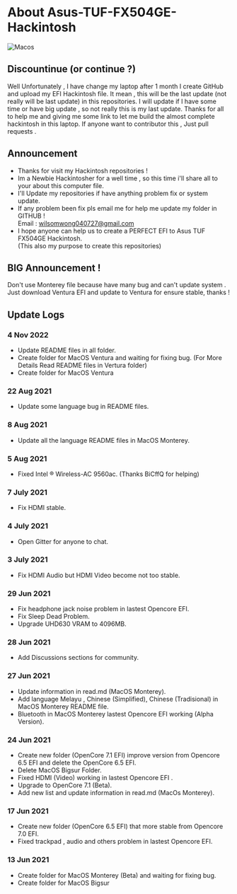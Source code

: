 # About Asus-TUF-FX504GE-Hackintosh 

  ![Macos](https://media.giphy.com/media/d3MLdIYIHup9Q2xG/giphy.gif)

## Discountinue (or continue ?)
Well Unfortunately , I have change my laptop after 1 month I create GitHub and upload my EFI Hackintosh file.
It mean , this will be the last update (not really will be last update) in this repositories.
I will update if I have some time or have big update , so not really this is my last update.
Thanks for all to help me and giving me some link to let me build the almost complete hackintosh in this laptop.
If anyone want to contributor this , Just pull requests .

 ## Announcement
- Thanks for visit my Hackintosh repositories !
- Im a Newbie Hackintosher for a well time , so this time i'll share all to your about this computer file.
- I'll Update my repositories if have anything problem fix or system update.
- If any problem been fix pls email me for help me update my folder in GITHUB !                           
  Email : wilsomwong040727@gmail.com
- I hope anyone can help us to create a PERFECT EFI to Asus TUF FX504GE Hackintosh.                           
  (This also my purpose to create this repositories)

## BIG Announcement !
Don't use Monterey file because have many bug and can't update system .
Just download Ventura EFI and update to Ventura for ensure stable, thanks !

## Update Logs
### 4 Nov 2022
- Update README files in all folder.
- Create folder for MacOS Ventura and waiting for fixing bug.
  (For More Details Read README files in Vertura folder)
- Create folder for MacOS Ventura

### 22 Aug 2021
- Update some language bug in README files.

### 8 Aug 2021
- Update all the language README files in MacOS Monterey.

### 5 Aug 2021
- Fixed Intel ® Wireless-AC 9560ac. (Thanks BiCffQ for helping)

### 7 July 2021
- Fix HDMI stable.

### 4 July 2021
- Open Gitter for anyone to chat.

### 3 July 2021
- Fix HDMI Audio but HDMI Video become not too stable.

### 29 Jun 2021
- Fix headphone jack noise problem in lastest Opencore EFI.
- Fix Sleep Dead Problem.
- Upgrade UHD630 VRAM to 4096MB.

### 28 Jun 2021
- Add Discussions sections for community.

### 27 Jun 2021
- Update information in read.md (MacOS Monterey).
- Add language Melayu , Chinese (Simplified), Chinese (Tradisional) in MacOS Monterey README file.
- Bluetooth in MacOS Monterey lastest Opencore EFI working (Alpha Version).

### 24 Jun 2021
- Create new folder (OpenCore 7.1 EFI) improve version from Opencore 6.5 EFI and delete the OpenCore 6.5 EFI.
- Delete MacOS Bigsur Folder.
- Fixed HDMI (Video) working in lastest Opencore EFI . 
- Upgrade to OpenCore 7.1 (Beta).
- Add new list and update information in read.md (MacOs Monterey).

### 17 Jun 2021
- Create new folder (OpenCore 6.5 EFI) that more stable from Opencore 7.0 EFI.
- Fixed trackpad , audio and others problem in lastest Opencore EFI.

### 13 Jun 2021
- Create folder for MacOS Monterey (Beta) and waiting for fixing bug.
- Create folder for MacOS Bigsur





